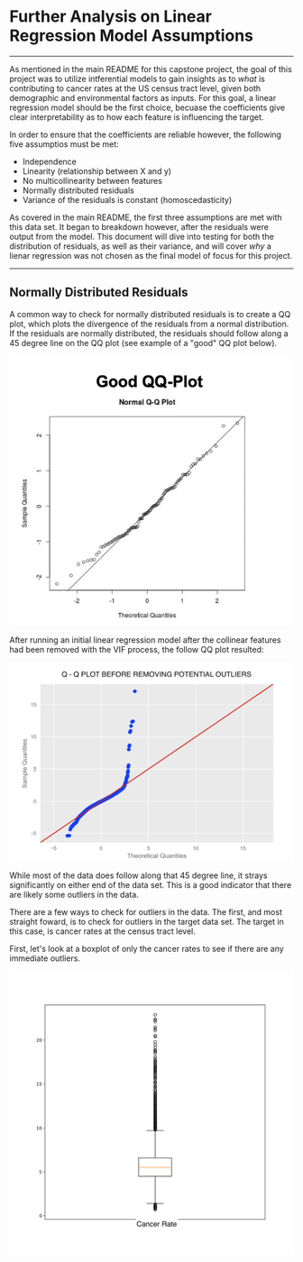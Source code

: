 # Further Analysis on Linear Regression Model Assumptions

-----

As mentioned in the main README for this capstone project, the goal of this project was to utilize intferential models to gain insights as to *what* is contributing to cancer rates at the US census tract level, given both demographic and environmental factors as inputs. For this goal, a linear regression model should be the first choice, becuase the coefficients give clear interpretability as to how each feature is influencing the target. 

In order to ensure that the coefficients are reliable however, the following five assumptios must be met:

* Independence
* Linearity (relationship between X and y)
* No multicollinearity between features
* Normally distributed residuals
* Variance of the residuals is constant (homoscedasticity)

As covered in the main README, the first three assumptions are met with this data set. It began to breakdown however, after the residuals were output from the model. This document will dive into testing for both the distribution of residuals, as well as their variance, and will cover *why* a lienar regression was not chosen as the final model of focus for this project. 

-----

## Normally Distributed Residuals

A common way to check for normally distributed residuals is to create a QQ plot, which plots the divergence of the residuals from a normal distribution. If the residuals are normally distributed, the residuals should follow along a 45 degree line on the QQ plot (see example of a "good" QQ plot below).

![Good QQ Plot Example](./images/good_qq_example.png)

After running an initial linear regression model after the collinear features had been removed with the VIF process, the follow QQ plot resulted:

![QQ Plot Before Removing Outliers ](./images/qq_plot_before_outlier_removal.png)

While most of the data does follow along that 45 degree line, it strays significantly on either end of the data set. This is a good indicator that there are likely some outliers in the data. 

There are a few ways to check for outliers in the data. The first, and most straight foward, is to check for outliers in the target data set. The target in this case, is cancer rates at the census tract level. 

First, let's look at a boxplot of only the cancer rates to see if there are any immediate outliers.

![Cancer Rate Box Plot](./images/cancer_rate_boxplot.png)
